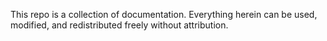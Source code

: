 This repo is a collection of documentation. Everything herein can be used, modified, and redistributed freely without attribution.